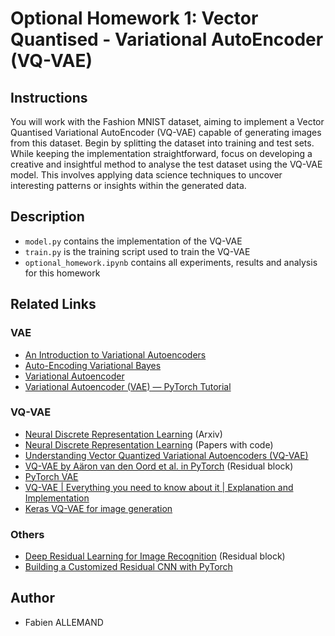 # Optional Homework 1: Vector Quantised - Variational AutoEncoder (VQ-VAE)

## Instructions
You will work with the Fashion MNIST dataset, aiming to implement a Vector Quantised Variational AutoEncoder (VQ-VAE) capable of generating images from this dataset. Begin by splitting the dataset into training and test sets. While keeping the implementation straightforward, focus on developing a creative and insightful method to analyse the test dataset using the VQ-VAE model. This involves applying data science techniques to uncover interesting patterns or insights within the generated data.

## Description
- `model.py` contains the implementation of the VQ-VAE
- `train.py` is the training script used to train the VQ-VAE
- `optional_homework.ipynb` contains all experiments, results and analysis for this homework

## Related Links

### VAE
- [An Introduction to Variational Autoencoders](https://arxiv.org/abs/1906.02691)
- [Auto-Encoding Variational Bayes](https://arxiv.org/abs/1312.6114)
- [Variational Autoencoder](https://paperswithcode.com/method/vae)
- [Variational Autoencoder (VAE) — PyTorch Tutorial](https://medium.com/@rekalantar/variational-auto-encoder-vae-pytorch-tutorial-dce2d2fe0f5f)

### VQ-VAE
- [Neural Discrete Representation Learning](https://arxiv.org/abs/1711.00937) (Arxiv)
- [Neural Discrete Representation Learning](https://paperswithcode.com/paper/neural-discrete-representation-learning#code) (Papers with code)
- [Understanding Vector Quantized Variational Autoencoders (VQ-VAE)](https://shashank7-iitd.medium.com/understanding-vector-quantized-variational-autoencoders-vq-vae-323d710a888a)
- [VQ-VAE by Aäron van den Oord et al. in PyTorch](https://medium.com/@neetu.sigger/a-comprehensive-guide-to-understanding-and-implementing-bottleneck-residual-blocks-6b420706f66b) (Residual block)
- [PyTorch VAE](https://github.com/AntixK/PyTorch-VAE)
- [VQ-VAE | Everything you need to know about it | Explanation and Implementation](https://www.youtube.com/watch?v=1ZHzAOutcnw&ab_channel=ExplainingAI)
- [Keras VQ-VAE for image generation](https://www.kaggle.com/code/ameroyer/keras-vq-vae-for-image-generation)

### Others
- [Deep Residual Learning for Image Recognition](https://arxiv.org/abs/1512.03385) (Residual block)
- [Building a Customized Residual CNN with PyTorch](https://medium.com/@chen-yu/building-a-customized-residual-cnn-with-pytorch-471810e894ed)

## Author
- Fabien ALLEMAND